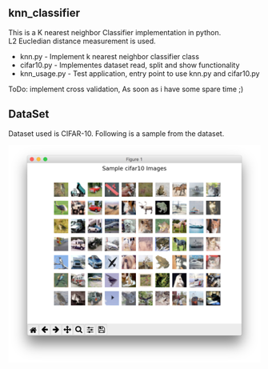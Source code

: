 ## knn_classifier
This is a K nearest neighbor Classifier implementation in python.   
L2 Eucledian distance measurement is used.

* knn.py - Implement k nearest neighbor classifier class
* cifar10.py - Implementes dataset read, split and show functionality
* knn_usage.py - Test application, entry point to use knn.py and cifar10.py

ToDo: implement cross validation, As soon as i have some spare time ;)

## DataSet 
Dataset used is CIFAR-10. Following is a sample from the dataset.

![cifar10-sample](/cifar10-Sample.png?raw=true)
